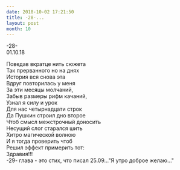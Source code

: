 ```yaml
---
date: 2018-10-02 17:21:50
title: -28-...
layout: post
month: 10
---
```

-28-<br/>
01.10.18<br/>
<!--more-->
Поведав вкратце нить сюжета<br/>
Так прерванного но на днях<br/>
История вся снова эта<br/>
Вдруг повторилась у меня<br/>
За эти месяцы молчаний,<br/>
Забыв размеры рифм качаний,<br/>
Узнал я силу и урок<br/>
Для нас четырнадцати строк<br/>
Да Пушкин строил дно второе<br/>
Чтоб смысл межстрочный доносить<br/>
Несущий слог старался шить<br/>
Хитро магической волною<br/>
И я тогда проверить чтоб<br/>
Решил эффект примерить тот:<br/>
Здравия!!!<br/>
-29- глава - это стих, что писал 25.09..."Я утро доброе желаю..."<br/>
